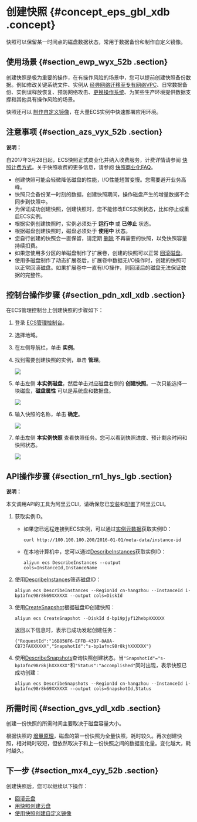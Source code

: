 # 创建快照 {#concept_eps_gbl_xdb .concept}

快照可以保留某一时间点的磁盘数据状态，常用于数据备份和制作自定义镜像。

## 使用场景 {#section_ewp_wyx_52b .section}

创建快照是极为重要的操作，在有操作风险的场景中，您可以提前创建快照备份数据。例如修改关键系统文件、实例从 [经典网络迁移至专有网络VPC](../../../../../cn.zh-CN/最佳实践/经典网络迁移到VPC/迁移方案概述.md#)、日常数据备份、实例误释放恢复、预防网络攻击、[更换操作系统](cn.zh-CN/用户指南/实例/更换操作系统.md#)、为某些生产环境提供数据支撑和其他具有操作风险的场景。

快照还可以 [制作自定义镜像](cn.zh-CN/用户指南/镜像/创建自定义镜像/使用快照创建自定义镜像.md#)，在大量ECS实例中快速部署应用环境。

## 注意事项 {#section_azs_vyx_52b .section}

**说明：** 

自2017年3月28日起，ECS快照正式商业化并纳入收费服务，计费详情请参阅 [快照计费方式](../../../../../cn.zh-CN/产品定价/快照计费方式.md#)。关于快照收费的更多信息，请参阅 [快照商业化FAQ](https://help.aliyun.com/document_detail/52045.html)。

-   创建快照可能会轻微降低磁盘的性能，I/O性能短暂变慢。您需要避开业务高峰。
-   快照只会备份某一时刻的数据，创建快照期间，操作磁盘产生的增量数据不会同步到快照中。
-   为保证成功创建快照，创建快照时，您不能修改ECS实例状态，比如停止或重启ECS实例。
-   根据实例创建快照时，实例必须处于 **运行中** 或 **已停止** 状态。
-   根据磁盘创建快照时，磁盘必须处于 **使用中** 状态。
-   您自行创建的快照会一直保留，请定期 [删除](cn.zh-CN/用户指南/快照/删除快照和自动快照策略.md#) 不再需要的快照，以免快照容量持续扣费。
-   如果您使用多分区的单磁盘制作了扩展卷，创建的快照可以正常 [回滚磁盘](cn.zh-CN/用户指南/云盘/回滚云盘.md#)。
-   使用多磁盘制作了动态扩展卷后，扩展卷中数据无I/O操作时，创建的快照可以正常回滚磁盘。如果扩展卷中一直有I/O操作，则回滚后的磁盘无法保证数据的完整性。

## 控制台操作步骤 {#section_pdn_xdl_xdb .section}

在ECS管理控制台上创建快照的步骤如下：

1.  登录 [ECS管理控制台](https://ecs.console.aliyun.com/)。
2.  选择地域。
3.  在左侧导航栏，单击 **实例**。
4.  找到需要创建快照的实例，单击 **管理**。

    ![](http://static-aliyun-doc.oss-cn-hangzhou.aliyuncs.com/assets/img/9687/15481396209505_zh-CN.png)

5.  单击左侧 **本实例磁盘**，然后单击对应磁盘右侧的 **创建快照**。一次只能选择一块磁盘，**磁盘属性** 可以是系统盘和数据盘。

    ![](http://static-aliyun-doc.oss-cn-hangzhou.aliyuncs.com/assets/img/9687/15481396204530_zh-CN.png)

6.  输入快照的名称，单击 **确定**。

    ![](http://static-aliyun-doc.oss-cn-hangzhou.aliyuncs.com/assets/img/9687/15481396204550_zh-CN.png)

7.  单击左侧 **本实例快照** 查看快照任务。您可以看到快照进度、预计剩余时间和快照状态。

    ![](http://static-aliyun-doc.oss-cn-hangzhou.aliyuncs.com/assets/img/9687/15481396204552_zh-CN.png)


## API操作步骤 {#section_rn1_hys_lgb .section}

**说明：** 

本文调用API的工具为阿里云CLI，请确保您已[安装](https://help.aliyun.com/document_detail/90765.html)和[配置](https://help.aliyun.com/document_detail/90766.html)了阿里云CLI。

1.  获取实例ID。
    -   如果您已远程连接到ECS实例，可以通过[实例元数据](cn.zh-CN/用户指南/实例/实例自定义数据和元数据/实例元数据.md#)获取实例ID：

        ```
        curl http://100.100.100.200/2016-01-01/meta-data/instance-id
        ```

    -   在本地计算机中，您可以通过[DescribeInstances](../../../../../cn.zh-CN/API参考/实例/DescribeInstances.md#)获取实例ID：

        ```
        aliyun ecs DescribeInstances --output cols=InstanceId,InstanceName
        ```

2.  使用[DescribeInstances](../../../../../cn.zh-CN/API参考/实例/DescribeInstances.md#)筛选磁盘ID：

    ```
    aliyun ecs DescribeInstances --RegionId cn-hangzhou --InstanceId i-bp1afnc98r8k69XXXXXX --output cols=DiskId
    ```

3.  使用[CreateSnapshot](../../../../../cn.zh-CN/API参考/快照/CreateSnapshot.md#)根据磁盘ID创建快照：

    ```
    aliyun ecs CreateSnapshot --DiskId d-bp19pjyf12hebpXXXXXX
    ```

    返回以下信息时，表示已成功发起创建任务：

    ```
    {"RequestId":"16B856F6-EFFB-4397-8A8A-CB73FAXXXXXX","SnapshotId":"s-bp1afnc98r8kjhXXXXXX"}
    ```

4.  使用[DescribeSnapshots](../../../../../cn.zh-CN/API参考/快照/DescribeSnapshots.md#)查询快照创建状态。当`"SnapshotId"="s-bp1afnc98r8kjhXXXXXX"`和`"Status":"accomplished"`同时出现，表示快照已成功创建：

    ```
    aliyun ecs DescribeSnapshots --RegionId cn-hangzhou --InstanceId i-bp1afnc98r8k69XXXXXX --output cols=SnapshotId,Status
    ```


## 所需时间 {#section_gvs_ydl_xdb .section}

创建一份快照的所需时间主要取决于磁盘容量大小。

根据快照的 [增量原理](../../../../../cn.zh-CN/产品简介/快照/原理介绍.md#)，磁盘的第一份快照为全量快照，耗时较久。再次创建快照，相对耗时较短，但依然取决于和上一份快照之间的数据变化量。变化越大，耗时越久。

## 下一步 {#section_mx4_cyy_52b .section}

创建快照后，您可以继续以下操作：

-   [回滚云盘](cn.zh-CN/用户指南/云盘/回滚云盘.md#)
-   [用快照创建云盘](cn.zh-CN/用户指南/云盘/用快照创建云盘.md#)
-   [使用快照创建自定义镜像](cn.zh-CN/用户指南/镜像/创建自定义镜像/使用快照创建自定义镜像.md#)

